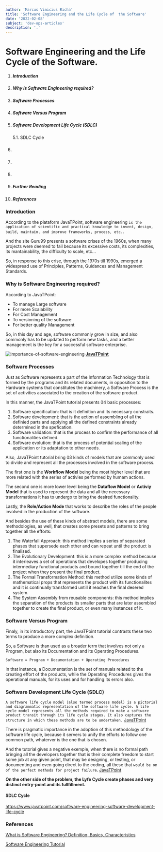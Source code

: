 ```yaml
---
author: 'Marcus Vinicius Richa'
title: 'Software Engineering and the Life Cycle of  the Software'
date: '2022-02-08'
subject: 'dev-ops-articles'
description: '.'
---
```


# Software Engineering and the Life Cycle of  the Software.

1. ##### Introduction  
2. ##### Why is Software Engineering required?
3. ##### Software Processes
4. ##### Software Versus Program
5. ##### Software Development Life Cycle (SDLC)
	5.1. SDLC Cycle
6. #####
7. #####
8. #####
9. ##### Further Reading
10. ##### References

### Introduction

According to the plataform JavaTPoint, software engineering `is the application of scientific and practical knowledge to invent, design, build, maintain, and improve frameworks, process, etc.`. 

And the site Guru99 presents a software crises of the 1960s, when many projects were deemed to fail because its excessive costs, its complexities, its mantainability, the difficulty to scale, etc...

So, in response to this crise, through the 1970s till 1990s, emerged a widespread use of Principles, Patterns, Guidances and Management Standards.

### Why is Software Engineering required?

According to JavaTPoint:

- To manage Large software
- For more Scalability
- For Cost Management
- To versioning of the software
- For better quality Management

So, in this day and age, software commonly grow in size, and also commonly has to be updated to perform new tasks, and a better management is the key for a successful software enterprise.



![importance-of-software-engineering](/images/articles/dev-ops/importance-of-software-engineering.png)
[**JavaTPoint**](https://www.javatpoint.com/software-engineering-tutorial)


### Software Processes

Just as Software represents a part of the Information Technology that is formed by the programs and its related documents, in opposition to the Hardware systems that constitutes the machinery, a Software Process is the set of activities associated to the creation of the software product.

In this manner, the JavaTPoint tutorial presents 04 basic processes:

1. Software specification: that is it definition and its necessary constraits.
2. Software development: that is the action of assembling of all the definied parts and applying all the defined constraints already determined in the spefication.
3. Software validation: that is the process to confirm the performance of all functionalities defined.
4. Software evolution: that is the process of potential scaling of the application or its adaptation to other needs.


Also, JavaTPoint tutorial bring 03 kinds of models that are commonly used to divide and represent all the processes involved in the software process.

The first one is the **Workflow Model** being the most higher level that are more related with the series of activies performed by humam actions.

The second one is more lower level being the **Dataflow Model** or **Activiy Model** that is used to represent the data and all the necessary transformations it has to undergo to bring the desired functionality.

Lastly, the **Role/Action Mode** that works to describe the roles of the people involved in the production of the software.


And besides the use of these kinds of abstract models, there are some methodologies, as well, that creates some presets and patterns to bring together all the efforts:

1. The Waterfall Approach: this method implies a series of separated phases that supersede each other and can repeat  until the product is finalised.
2. The Evolutionary Development: this is a more complex method because it interleaves a set of operations that developes together producing intermediary functional products and bound together till the end of the project when they present the final product.
3. The Formal Transformation Method: this method utilize some kinds of mathematical props that represents the product with its functionalites and it is continually transformed untill it reaches the final desered system.
4. The System Assembly from reusable components: this method implies the separation of the products its smaller parts that are later assembled together to create the final product, or even many instances of it.


### Software Versus Program

Finaly, in its introductory part, the JavaTPoint tutorial contrasts these two terms to produce a more complex definition.

So, a Software is than used as a broader term that involves not only a Program, but also its Documentation and its Operating Procedures.


```
Software = Program + Documentation + Operating Procedures
```

In that instance, a Documentation is the set of manuals related to the creating effort of the products, while the Operating Procedures gives the operational manuals, for its uses and for handling its errors also.


### Software Development Life Cycle (SDLC)


`A software life cycle model (also termed process model) is a pictorial and diagrammatic representation of the software life cycle. A life cycle model represents all the methods required to make a software product transit through its life cycle stages. It also captures the structure in which these methods are to be undertaken.`
[JavaTPoint](https://www.javatpoint.com/software-engineering-software-development-life-cycle)


There is pragmatic importance in the adoption of this methodology of the software life cycle, because it servers to unify the efforts to follow one common path, whaterver is the one that is chosen.

And the tutorial gives a negative exemple, when there is no formal path bringing all the developers together that is their complete freedom to start some job at any given point, that may be designing, or testing, or documenting and even going direct to the coding, all these that `would be on of the perfect methods for project failure`. 
[JavaTPoint](https://www.javatpoint.com/software-engineering-software-development-life-cycle)


**On the other side of the problem, the Lyfe Cycle create phases and very distinct entry-point and its fullfillment.**


#### SDLC Cycle






https://www.javatpoint.com/software-engineering-software-development-life-cycle


### References


[What is Software Engineering? Definition, Basics, Characteristics](https://www.guru99.com/what-is-software-engineering.html)

[Software Engineering Tutorial](https://www.javatpoint.com/software-engineering-tutorial)

[]()

